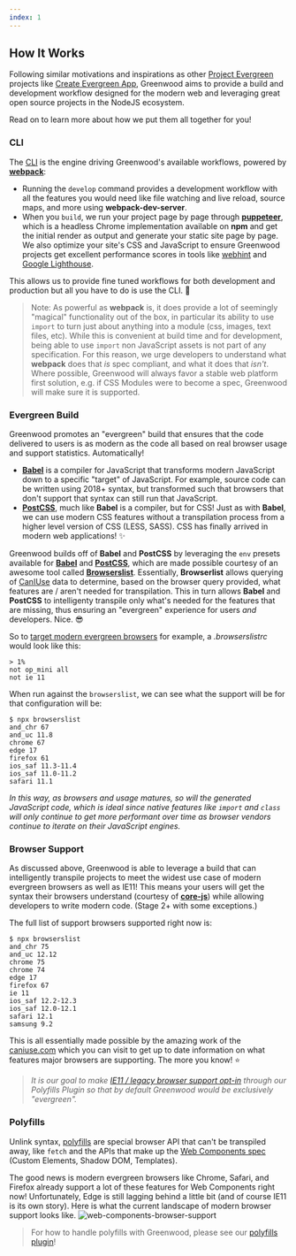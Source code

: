 ```yaml
---
index: 1
---
```


## How It Works
Following similar motivations and inspirations as other [Project Evergreen](https://github.com/ProjectEvergreen/) projects like [Create Evergreen App](https://github.com/ProjectEvergreen/create-evergreen-app), Greenwood aims to provide a build and development workflow designed for the modern web and leveraging great open source projects in the NodeJS ecosystem.  

Read on to learn more about how we put them all together for you!

### CLI
The [CLI](/docs/) is the engine driving Greenwood's available workflows, powered by [**webpack**](https://webpack.js.org/):
- Running the `develop` command provides a development workflow with all the features you would need like file watching and live reload, source maps, and more using **webpack-dev-server**.
- When you `build`, we run your project page by page through [**puppeteer**](https://github.com/GoogleChrome/puppeteer), which is a headless Chrome implementation available on **npm** and get the initial render as output and generate your static site page by page.  We also optimize your site's CSS and JavaScript to ensure Greenwood projects get excellent performance scores in tools like [webhint](https://webhint.io/) and [Google Lighthouse](https://developers.google.com/web/tools/lighthouse/).

This allows us to provide fine tuned workflows for both development and production but all you have to do is use the CLI.  💯

> Note: As powerful as **webpack** is, it does provide a lot of seemingly "magical" functionality out of the box, in particular its ability to use `import` to turn just about anything into a module (css, images, text files, etc).  While this is convenient at build time and for development, being able to use `import` non JavaScript assets is not part of any specification.  For this reason, we urge developers to understand what **webpack** does that _is_ spec compliant, and what it does that _isn't_.  Where possible, Greenwood will always favor a stable web platform first solution, e.g. if CSS Modules were to become a spec, Greenwood will make sure it is supported.

### Evergreen Build
Greenwood promotes an "evergreen" build that ensures that the code delivered to users is as modern as the code all based on real browser usage and support statistics.  Automatically!

- [**Babel**](https://babeljs.io/) is a compiler for JavaScript that transforms modern JavaScript down to a specific "target" of JavaScript.  For example, source code can be written using 2018+ syntax, but transformed such that browsers that don't support that syntax can still run that JavaScript.
- [**PostCSS**](https://postcss.org/), much like **Babel** is a compiler, but for CSS!  Just as with **Babel**, we can use modern CSS features without a transpilation process from a higher level version of CSS (LESS, SASS).  CSS has finally arrived in modern web applications! ✨

Greenwood builds off of **Babel** and **PostCSS** by leveraging the `env` presets available for [**Babel**](https://babeljs.io/docs/en/babel-preset-env) and [**PostCSS**](https://preset-env.cssdb.org/), which are made possible courtesy of an awesome tool called [**Browserslist**](https://github.com/browserslist/browserslist).  Essentially, **Browserlist** allows querying of [CanIUse](https://caniuse.com/) data to determine, based on the browser query provided, what features are / aren't needed for transpilation.  This in turn allows **Babel** and **PostCSS** to intelligenty transpile only what's needed for the features that are missing, thus ensuring an "evergreen" experience for users _and_ developers.  Nice. 😎

So to [target modern evergreen browsers](https://github.com/babel/babel/issues/7789) for example, a _.browserslistrc_ would look like this:
```render shell
> 1%
not op_mini all
not ie 11
```

When run against the `browserslist`, we can see what the support will be for that configuration will be:
```render shell
$ npx browserslist
and_chr 67
and_uc 11.8
chrome 67
edge 17
firefox 61
ios_saf 11.3-11.4
ios_saf 11.0-11.2
safari 11.1
```

_In this way, as browsers and usage matures, so will the generated JavaScript code, which is ideal since native features like `import` and `class` will only continue to get more performant over time as browser vendors continue to iterate on their JavaScript engines._


### Browser Support
As discussed above, Greenwood is able to leverage a build that can intelligently transpile projects to meet the widest use case of modern evergreen browsers as well as IE11!  This means your users will get the syntax their browsers understand (courtesy of [**core-js**](https://babeljs.io/docs/en/babel-preset-env#corejs)) while allowing developers to write modern code.  (Stage 2+ with some exceptions.)

The full list of support browsers supported right now is:
```render shell
$ npx browserslist
and_chr 75
and_uc 12.12
chrome 75
chrome 74
edge 17
firefox 67
ie 11
ios_saf 12.2-12.3
ios_saf 12.0-12.1
safari 12.1
samsung 9.2
```

This is all essentially made possible by the amazing work of the [caniuse.com](https://caniuse.com/) which you can visit to get up to date information on what features major browsers are supporting.  The more you know! ⭐

> _It is our goal to make [IE11 / legacy browser support opt-in](https://github.com/ProjectEvergreen/greenwood/issues/224) through our Polyfills Plugin so that by default Greenwood would be exclusively "evergreen"._

### Polyfills
Unlink syntax, [polyfills](https://developer.mozilla.org/en-US/docs/Glossary/Polyfill) are special browser API that can't be transpiled away, like `fetch` and the APIs that make up the [Web Components spec](https://www.webcomponents.org/introduction) (Custom Elements, Shadow DOM, Templates).

The good news is modern evergreen browsers like Chrome, Safari, and Firefox already support a lot of these features for Web Components right now!  Unfortunately, Edge is still lagging behind a little bit (and of course IE11 is its own story).  Here is what the current landscape of modern browser support looks like.
![web-components-browser-support](/assets/web-components-browser-support.png)

> For how to handle polyfills with Greenwood, please see our [polyfills plugin](https://github.com/ProjectEvergreen/greenwood/tree/master/packages/plugin-polyfills)!